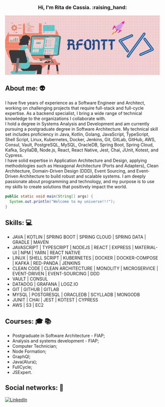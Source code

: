 <h3 align="center"> Hi, I'm Rita de Cassia. :raising_hand: </h3>

<img align="center" src="./logo-profile.gif" alt="img-profile"/>

## About me: :alien:
 
I have five years of experience as a Software Engineer and Architect, working on challenging projects that require full-stack and full-cycle expertise. As a backend specialist, I bring a wide range of technical knowledge to the organizations I collaborate with.  
I hold a degree in Systems Analysis and Development and am currently pursuing a postgraduate degree in Software Architecture. My technical skill set includes proficiency in Java, Kotlin, Golang, JavaScript, TypeScript, Shell Script, Linux, Kubernetes, Docker, Jenkins, Git, GitLab, GitHub, AWS, Consul, Vault, PostgreSQL, MySQL, OracleDB, Spring Boot, Spring Cloud, Kafka, ScyllaDB, Node.js, React, React Native, Jest, Chai, JUnit, Kotest, and Cypress.  
I have solid expertise in Application Architecture and Design, applying methodologies such as Hexagonal Architecture (Ports and Adapters), Clean Architecture, Domain-Driven Design (DDD), Event Sourcing, and Event-Driven Architecture to build robust and scalable systems.
I am deeply passionate about programming and technology, and my purpose is to use my skills to create solutions that positively impact the world.

```java
public static void main(String[] args) {
  System.out.println("Welcome to my universe!!!");
}
```

## Skills: :computer:

- JAVA | KOTLIN | SPRING BOOT | SPRING CLOUD | SPRING DATA | GRADLE | MAVEN <br />
- JAVASCRIPT | TYPESCRIPT | NODEJS | REACT | EXPRESS | MATERIAL-UI | NPM | YARN | REACT NATIVE <br />
- LINUX | SHELL SCRIPT | KUBERNETES | DOCKER | DOCKER-COMPOSE | KAFKA | RED-PANDA | JENKINS <br />
- CLEAN CODE | CLEAN ARCHITECTURE | MONOLITY | MICROSERVICE | EVENT-DRIVEN | EVENT-SOURCING | DDD <br />
- VAULT | CONSUL
- DATADOG | GRAFANA | LOGZ.IO <br />
- GIT | GITHUB | GITLAB <br />
- MYSQL | POSTGRESQL | ORACLEDB | SCYLLADB | MONGODB <br />
- JUNIT | CHAI | JEST | KOTEST | CYPRESS <br />
- AWS | S3 | EC2

## Courses: :mortar_board: :books:

- Postgraduate in Software Architecture - FIAP;
- Analysis and systems development - FIAP;
- Computer Technician;
- Node Formation;
- GraphQl;
- Java(Alura);
- FullCycle;
- JSExpert.

## Social networks: :busts_in_silhouette:

<a href="https://www.linkedin.com/in/rita-de-cassia-fontenele-oliveira-5333751a3/" target="_blank"><img src="https://img.shields.io/badge/LinkedIn-%230077B5.svg?&style=flat-square&logo=linkedin&logoColor=white" alt="LinkedIn"></a>

